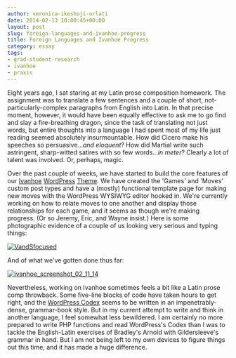 ```yaml
---
author: veronica-ikeshoji-orlati
date: 2014-02-13 10:00:45+00:00
layout: post
slug: foreign-languages-and-ivanhoe-progress
title: Foreign Languages and Ivanhoe Progress
category: essay
tags:
- grad-student-research
- ivanhoe
- praxis
---
```


Eight years ago, I sat staring at my Latin prose composition homework. The assignment was to translate a few sentences and a couple of short, not-particularly-complex paragraphs from English into Latin. In that precise moment, however, it would have been equally effective to ask me to go find and slay a fire-breathing dragon, since the task of translating not just words, but entire thoughts into a language I had spent most of my life just reading seemed absolutely insurmountable. How did Cicero make his speeches so persuasive..._and_ _eloquent_? How did Martial write such astringent, sharp-witted satires with so few words..._in meter_? Clearly a lot of talent was involved. Or, perhaps, magic.

Over the past couple of weeks, we have started to build the core features of our [Ivanhoe](http://www.ivanhoegame.org/?page_id=21) [WordPress](http://wordpress.org/) [Theme](http://wordpress.org/themes/). We have created the 'Games' and 'Moves' custom post types and have a (mostly) functional template page for making new moves with the WordPress WYSIWYG editor hooked in. We're currently working on how to relate moves to one another and display those relationships for each game, and it seems as though we're making progress. (Or so Jeremy, Eric, and Wayne insist.) Here is some photographic evidence of a couple of us looking very serious and typing things:

[![VandSfocused](http://static.scholarslab.org/wp-content/uploads/2014/02/VandSfocused-300x220.jpg)](http://static.scholarslab.org/wp-content/uploads/2014/02/VandSfocused.jpg)

And of what we've gotten done thus far:

[![ivanhoe_screenshot_02_11_14](http://static.scholarslab.org/wp-content/uploads/2014/02/Ivanhoe_Screenshot-300x168.jpg)](http://static.scholarslab.org/wp-content/uploads/2014/02/Ivanhoe_Screenshot.jpg)

Nevertheless, working on Ivanhoe sometimes feels a bit like a Latin prose comp throwback. Some five-line blocks of code have taken hours to get right, and the [WordPress Codex](http://codex.wordpress.org/) seems to be written in an impenetrably-dense, grammar-book style. But in my current attempt to write and think in another language, I feel somewhat less bewildered. I am certainly no more prepared to write PHP functions and read WordPress's Codex than I was to tackle the English-Latin exercises of Bradley's Arnold with Gildersleeve's grammar in hand. But I am not being left to my own devices to figure things out this time, and it has made a huge difference.
